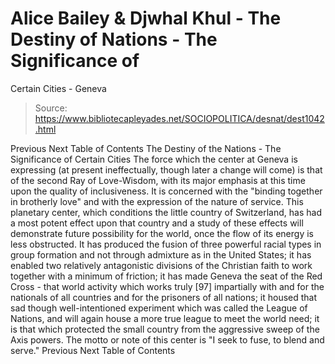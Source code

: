 # Alice Bailey & Djwhal Khul - The Destiny of Nations - The Significance of
Certain Cities - Geneva

> Source: https://www.bibliotecapleyades.net/SOCIOPOLITICA/desnat/dest1042.html

Previous
Next
Table of Contents
The Destiny of the Nations - The Significance of Certain Cities
The force which the center at
Geneva
is expressing (at present ineffectually, though later a change will come) is that of the second Ray of Love-Wisdom, with its major emphasis at this time upon the quality of inclusiveness. It is concerned with the "binding together in brotherly love" and with the expression of the nature of service. This planetary center, which conditions the little country of Switzerland, has had a most potent effect upon that country and a study of these effects will demonstrate future possibility for the world, once the flow of its energy is less obstructed. It has produced the fusion of three powerful racial types in group formation and not through admixture as in the United States; it has enabled two relatively antagonistic divisions of the Christian faith to work together with a minimum of friction; it has made Geneva the seat of the Red Cross - that world activity which works truly [97] impartially with and for the nationals of all countries and for the prisoners of all nations; it housed that sad though well-intentioned experiment which was called the League of Nations, and will again house a more true league to meet the world need; it is that which protected the small country from the aggressive sweep of the Axis powers. The motto or note of this center is "I seek to fuse, to blend and serve."
Previous
Next
Table of Contents
